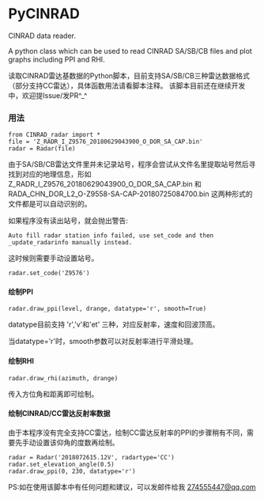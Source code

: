 # PyCINRAD
CINRAD data reader.

A python class which can be used to read CINRAD SA/SB/CB files and plot graphs including PPI and RHI.

读取CINRAD雷达基数据的Python脚本，目前支持SA/SB/CB三种雷达数据格式（部分支持CC雷达），具体函数用法请看脚本注释。
该脚本目前还在继续开发中，欢迎提Issue/发PR^_^


### 用法
```
from CINRAD_radar import *
file = 'Z_RADR_I_Z9576_20180629043900_O_DOR_SA_CAP.bin'
radar = Radar(file)
```
由于SA/SB/CB雷达文件里并未记录站号，程序会尝试从文件名里提取站号然后寻找到对应的地理信息，形如 Z_RADR_I_Z9576_20180629043900_O_DOR_SA_CAP.bin 和 RADA_CHN_DOR_L2_O-Z9558-SA-CAP-20180725084700.bin 这两种形式的文件都是可以自动识别的。

如果程序没有读出站号，就会抛出警告:
```
Auto fill radar station info failed, use set_code and then _update_radarinfo manually instead.
```

这时候则需要手动设置站号。
```
radar.set_code('Z9576')
```

#### 绘制PPI
```
radar.draw_ppi(level, drange, datatype='r', smooth=True)
```
datatype目前支持 'r','v'和'et' 三种，对应反射率，速度和回波顶高。

当datatype='r'时，smooth参数可以对反射率进行平滑处理。


#### 绘制RHI
```
radar.draw_rhi(azimuth, drange)
```
传入方位角和距离即可绘制。

#### 绘制CINRAD/CC雷达反射率数据

由于本程序没有完全支持CC雷达，绘制CC雷达反射率的PPI的步骤稍有不同，需要先手动设置该仰角的度数再绘制。

```
radar = Radar('2018072615.12V', radartype='CC')
radar.set_elevation_angle(0.5)
radar.draw_ppi(0, 230, datatype='r')
```

PS:如在使用该脚本中有任何问题和建议，可以发邮件给我 274555447@qq.com
